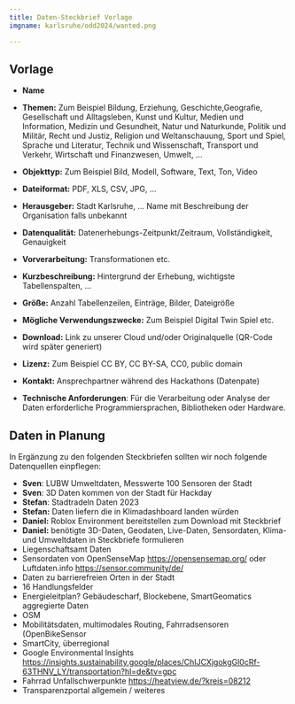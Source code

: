 ```yaml
---
title: Daten-Steckbrief Vorlage
imgname: karlsruhe/odd2024/wanted.png

---
```



## Vorlage

- **Name**

- **Themen:** Zum Beispiel Bildung, Erziehung, Geschichte,Geografie, Gesellschaft und Alltagsleben, Kunst und Kultur, Medien und Information, Medizin und Gesundheit, Natur und Naturkunde, Politik und Militär, Recht und Justiz, Religion und Weltanschauung, Sport und Spiel, Sprache und Literatur, Technik und Wissenschaft, Transport und Verkehr, Wirtschaft und Finanzwesen, Umwelt, ...
- **Objekttyp:** Zum Beispiel Bild, Modell, Software, Text, Ton, Video
- **Dateiformat:** PDF, XLS, CSV, JPG, ...
- **Herausgeber:** Stadt Karlsruhe, ... Name mit Beschreibung der Organisation falls unbekannt
- **Datenqualität:** Datenerhebungs-Zeitpunkt/Zeitraum, Vollständigkeit, Genauigkeit
- **Vorverarbeitung:** Transformationen etc.
- **Kurzbeschreibung:** Hintergrund der Erhebung, wichtigste Tabellenspalten, ...
- **Größe:** Anzahl Tabellenzeilen, Einträge, Bilder, Dateigröße
- **Mögliche Verwendungszwecke:** Zum Beispiel Digital Twin Spiel etc.
- **Download:** Link zu unserer Cloud und/oder Originalquelle (QR-Code wird später generiert)
- **Lizenz:** Zum Beispiel CC BY, CC BY-SA, CC0, public domain
- **Kontakt:** Ansprechpartner während des Hackathons (Datenpate)
- **Technische Anforderungen**: Für die Verarbeitung oder Analyse der Daten erforderliche Programmiersprachen, Bibliotheken oder Hardware.


## Daten in Planung 

In Ergänzung zu den folgenden Steckbriefen sollten wir noch folgende Datenquellen einpflegen:

- **Sven**: LUBW Umweltdaten, Messwerte 100 Sensoren der Stadt
- **Sven**: 3D Daten kommen von der Stadt für Hackday
- **Stefan**: Stadtradeln Daten 2023
- **Stefan:** Daten liefern die in Klimadashboard landen würden
- **Daniel:** Roblox Environment bereitstellen zum Download mit Steckbrief
- **Daniel:** benötigte 3D-Daten, Geodaten, Live-Daten, Sensordaten, Klima- und Umweltdaten in Steckbriefe formulieren
- Liegenschaftsamt Daten
- Sensordaten von OpenSenseMap <https://opensensemap.org/>  oder Luftdaten.info <https://sensor.community/de/>
- Daten zu barrierefreien Orten in der Stadt
- 16 Handlungsfelder
- Energieleitplan? Gebäudescharf, Blockebene, SmartGeomatics aggregierte Daten
- OSM
- Mobilitätsdaten, multimodales Routing, Fahrradsensoren (OpenBikeSensor
- SmartCity, überregional
- Google Environmental Insights <https://insights.sustainability.google/places/ChIJCXjgokgGl0cRf-63THNV_LY/transportation?hl=de&tv=gpc>
- Fahrrad Unfallschwerpunkte <https://heatview.de/?kreis=08212>  
- Transparenzportal allgemein / weiteres

